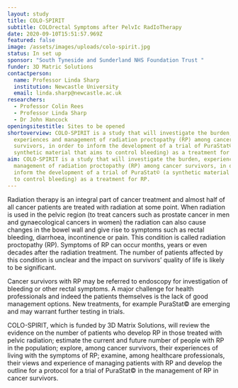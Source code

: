 ```yaml
---
layout: study
title: COLO-SPIRIT
subtitle: COLOrectal Symptoms after PelvIc RadIoTherapy
date: 2020-09-10T15:51:57.969Z
featured: false
image: /assets/images/uploads/colo-spirit.jpg
status: In set up
sponsor: "South Tyneside and Sunderland NHS Foundation Trust "
funder: 3D Matric Solutions
contactperson:
  name: Professor Linda Sharp
  institution: Newcastle University
  email: linda.sharp@newcastle.ac.uk
researchers:
  - Professor Colin Rees
  - Professor Linda Sharp
  - Dr John Hancock
openingsitestitle: Sites to be opened
shortoverview: COLO-SPIRIT is a study that will investigate the burden,
  experiences and management of radiation proctopathy (RP) among cancer
  survivors, in order to inform the development of a trial of PuraStat© (a
  synthetic material that aims to control bleeding) as a treatment for RP.
aim: COLO-SPIRIT is a study that will investigate the burden, experiences and
  management of radiation proctopathy (RP) among cancer survivors, in order to
  inform the development of a trial of PuraStat© (a synthetic material that aims
  to control bleeding) as a treatment for RP.
---
```

Radiation therapy is an integral part of cancer treatment and almost half of all cancer patients are treated with radiation at some point. When radiation is used in the pelvic region (to treat cancers such as prostate cancer in men and gynaecological cancers in women) the radiation can also cause changes in the bowel wall and give rise to symptoms such as rectal bleeding, diarrhoea, incontinence or pain. This condition is called radiation proctopathy (RP). Symptoms of RP can occur months, years or even decades after the radiation treatment. The number of patients affected by this condition is unclear and the impact on survivors’ quality of life is likely to be significant.

Cancer survivors with RP may be referred to endoscopy for investigation of bleeding or other rectal symptoms. A major challenge for health professionals and indeed the patients themselves is the lack of good management options. New treatments, for example PuraStat© are emerging and may warrant further testing in trials.

COLO-SPIRIT, which is funded by 3D Matrix Solutions, will review the evidence on the number of patients who develop RP in those treated with pelvic radiation; estimate the current and future number of people with RP in the population; explore, among cancer survivors, their experiences of living with the symptoms of RP; examine, among healthcare professionals, their views and experience of managing patients with RP and develop the outline for a protocol for a trial of PuraStat© in the management of RP in cancer survivors.